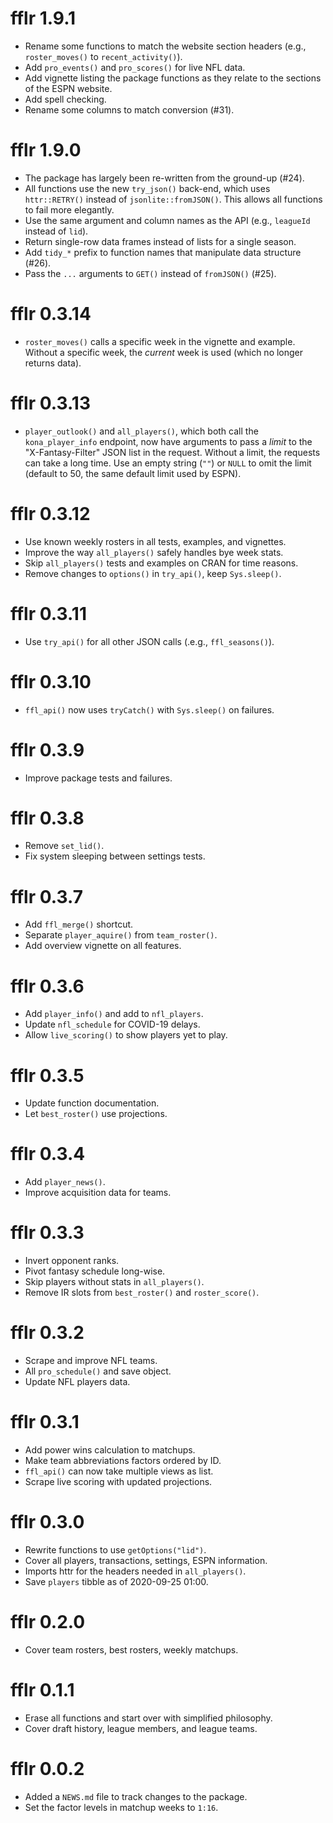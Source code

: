 # fflr 1.9.1

* Rename some functions to match the website section headers (e.g., 
`roster_moves()` to `recent_activity()`).
* Add `pro_events()` and `pro_scores()` for live NFL data.
* Add vignette listing the package functions as they relate to the sections of
the ESPN website.
* Add spell checking.
* Rename some columns to match conversion (#31).

# fflr 1.9.0

* The package has largely been re-written from the ground-up (#24).
* All functions use the new `try_json()` back-end, which uses `httr::RETRY()`
instead of `jsonlite::fromJSON()`. This allows all functions to fail more
elegantly.
* Use the same argument and column names as the API (e.g., `leagueId` instead of
`lid`).
* Return single-row data frames instead of lists for a single season.
* Add `tidy_*` prefix to function names that manipulate data structure (#26).
* Pass the `...` arguments to `GET()` instead of `fromJSON()` (#25).

# fflr 0.3.14

* `roster_moves()` calls a specific week in the vignette and example. Without a
specific week, the _current_ week is used (which no longer returns data).

# fflr 0.3.13

* `player_outlook()` and `all_players()`, which both call the `kona_player_info`
endpoint, now have arguments to pass a _limit_ to the "X-Fantasy-Filter" JSON
list in the request. Without a limit, the requests can take a long time. Use
an empty string (`""`) or `NULL` to omit the limit (default to 50, the same
default limit used by ESPN).

# fflr 0.3.12

* Use known weekly rosters in all tests, examples, and vignettes.
* Improve the way `all_players()` safely handles bye week stats.
* Skip `all_players()` tests and examples on CRAN for time reasons.
* Remove changes to `options()` in `try_api()`, keep `Sys.sleep()`.

# fflr 0.3.11

* Use `try_api()` for all other JSON calls (.e.g., `ffl_seasons()`).

# fflr 0.3.10

* `ffl_api()` now uses `tryCatch()` with `Sys.sleep()` on failures.

# fflr 0.3.9

* Improve package tests and failures.

# fflr 0.3.8

* Remove `set_lid()`.
* Fix system sleeping between settings tests.

# fflr 0.3.7

* Add `ffl_merge()` shortcut.
* Separate `player_aquire()` from `team_roster()`.
* Add overview vignette on all features.

# fflr 0.3.6

* Add `player_info()` and add to `nfl_players`.
* Update `nfl_schedule` for COVID-19 delays.
* Allow `live_scoring()` to show players yet to play.

# fflr 0.3.5

* Update function documentation.
* Let `best_roster()` use projections.

# fflr 0.3.4

* Add `player_news()`.
* Improve acquisition data for teams. 

# fflr 0.3.3

* Invert opponent ranks.
* Pivot fantasy schedule long-wise.
* Skip players without stats in `all_players()`.
* Remove IR slots from `best_roster()` and `roster_score()`.

# fflr 0.3.2

* Scrape and improve NFL teams.
* All `pro_schedule()` and save object.
* Update NFL players data.

# fflr 0.3.1

* Add power wins calculation to matchups.
* Make team abbreviations factors ordered by ID.
* `ffl_api()` can now take multiple views as list.
* Scrape live scoring with updated projections.

# fflr 0.3.0

* Rewrite functions to use `getOptions("lid")`.
* Cover all players, transactions, settings, ESPN information.
* Imports httr for the headers needed in `all_players()`.
* Save `players` tibble as of 2020-09-25 01:00.

# fflr 0.2.0

* Cover team rosters, best rosters, weekly matchups.

# fflr 0.1.1

* Erase all functions and start over with simplified philosophy.
* Cover draft history, league members, and league teams.

# fflr 0.0.2

* Added a `NEWS.md` file to track changes to the package.
* Set the factor levels in matchup weeks to `1:16`.
